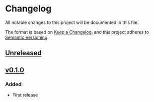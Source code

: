 # Changelog

All notable changes to this project will be documented in this file.

The format is based on [Keep a Changelog](https://keepachangelog.com/en/1.1.0/),
and this project adheres to [Semantic Versioning](https://semver.org/spec/v2.0.0.html).

## [Unreleased]


## [v0.1.0]

### Added

- First release


[unreleased]: https://github.com/OSGeo/cite-runner/compare/v0.1.0...HEAD
[v0.1.0]: https://github.com/OSGeo/releases/tag/v0.1.0
